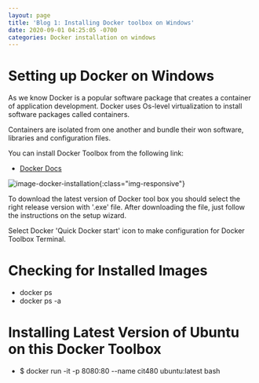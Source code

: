 ```yaml
---
layout: page
title: 'Blog 1: Installing Docker toolbox on Windows'
date: 2020-09-01 04:25:05 -0700
categories: Docker installation on windows
---
```


# Setting up Docker on Windows
As we know Docker is a popular software package that creates a container of application development. Docker uses
Os-level virtualization to install software packages called containers. 

Containers are isolated from one another and bundle their won software, libraries and configuration files.

You can install Docker Toolbox from the following link:
 * [Docker Docs](https://docs.docker.com/toolbox/toolbox_install_windows/)

![image-docker-installation](C:\Users\daiko\Desktop\cit-480-LAB\Blog_1\inst.jpg){:class="img-responsive"}

To download the latest version of Docker tool box you should select the right release version
with '.exe' file. After downloading the file, just follow the instructions on the setup wizard.

Select Docker 'Quick Docker start' icon to make configuration for Docker Toolbox Terminal.

# Checking for Installed Images 
 * docker ps
 * docker ps -a 

# Installing Latest Version of Ubuntu on this Docker Toolbox
 * $ docker run -it -p 8080:80 --name cit480 ubuntu:latest bash


